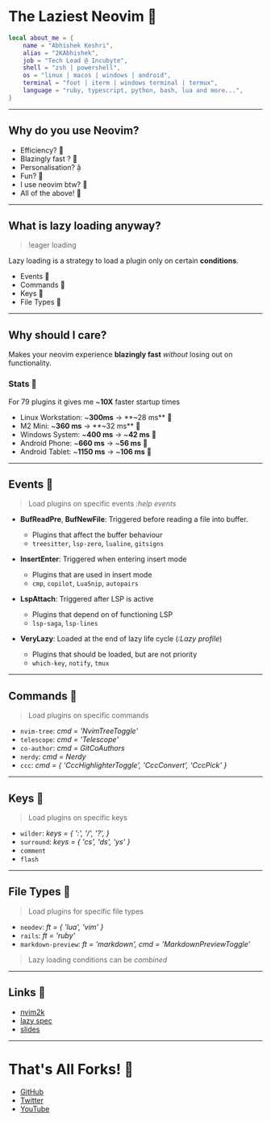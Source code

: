 # The Laziest Neovim 

```lua
local about_me = {
    name = "Abhishek Keshri",
    alias = "2KAbhishek",
    job = "Tech Lead @ Incubyte",
    shell = "zsh | powershell",
    os = "linux | macos | windows | android",
    terminal = "foot | iterm | windows terminal | termux",
    language = "ruby, typescript, python, bash, lua and more...",
}
```

---

## Why do you use Neovim?

- Efficiency? 󰈏
- Blazingly fast ? 󱓞
- Personalisation? 
- Fun? 
- I use neovim btw? 󰱫
- All of the above! 

---

## What is lazy loading anyway?

> !eager loading

Lazy loading is a strategy to load a plugin only on certain **conditions**.

- Events 
- Commands 
- Keys 
- File Types 

---

## Why should I care?

Makes your neovim experience **blazingly fast** _without_ losing out on functionality.

### Stats 

For 79 plugins it gives me ~**10X** faster startup times

- Linux Workstation: ~**300ms** -> **~28 ms** 
- M2 Mini: ~**360 ms** -> **~32 ms** 
- Windows System: ~**400 ms** -> ~**42 ms** 
- Android Phone: ~**660 ms** -> ~**56 ms** 
- Android Tablet: ~**1150 ms** -> ~**106 ms** 

---

## Events 

> Load plugins on specific events _:help events_

- **BufReadPre**, **BufNewFile**: Triggered before reading a file into buffer.

  - Plugins that affect the buffer behaviour
  - `treesitter`, `lsp-zero`, `lualine`, `gitsigns`

- **InsertEnter**: Triggered when entering insert mode

  - Plugins that are used in insert mode
  - `cmp`, `copilot`, `LuaSnip`, `autopairs`

- **LspAttach**: Triggered after LSP is active

  - Plugins that depend on of functioning LSP
  - `lsp-saga`, `lsp-lines`

- **VeryLazy**: Loaded at the end of lazy life cycle (_:Lazy profile_)
  - Plugins that should be loaded, but are not priority
  - `which-key`, `notify`, `tmux`

---

## Commands 

> Load plugins on specific commands

- `nvim-tree`: _cmd = 'NvimTreeToggle'_
- `telescope`: _cmd = 'Telescope'_
- `co-author`: _cmd = GitCoAuthors_
- `nerdy`: _cmd = Nerdy_
- `ccc`: _cmd = { 'CccHighlighterToggle', 'CccConvert', 'CccPick' }_

---

## Keys 

> Load plugins on specific keys

- `wilder`: _keys = { ':', '/', '?', }_
- `surround`: _keys = { 'cs', 'ds', 'ys' }_
- `comment`
- `flash`

---

## File Types 

> Load plugins for specific file types

- `neodev`: _ft = { 'lua', 'vim' }_
- `rails`: _ft = 'ruby'_
- `markdown-preview`: _ft = 'markdown', cmd = 'MarkdownPreviewToggle'_

> Lazy loading conditions can be _combined_

---

## Links 

- [nvim2k](https://github.com/2KAbhishek/nvim2k)
- [lazy spec](https://github.com/2KAbhishek/nvim2k/blob/main/lua/plugins/list.lua)
- [slides](https://github.com/2KAbhishek/talks/blob/main/the-laziest-neovim.md)

---

# That's All Forks! 

- [GitHub](https://github.com/2KAbhishek)
- [Twitter](https://twitter.com/2KAbhishek)
- [YouTube](https://youtube.com/2KAbhishek)
